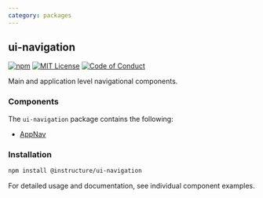 ```yaml
---
category: packages
---
```


## ui-navigation

[![npm][npm]][npm-url]
[![MIT License][license-badge]][license]
[![Code of Conduct][coc-badge]][coc]

Main and application level navigational components.

### Components

The `ui-navigation` package contains the following:

- [AppNav](#AppNav)

### Installation

```sh
npm install @instructure/ui-navigation
```

For detailed usage and documentation, see individual component examples.

[npm]: https://img.shields.io/npm/v/@instructure/ui-navigation.svg
[npm-url]: https://npmjs.com/package/@instructure/ui-navigation
[license-badge]: https://img.shields.io/npm/l/instructure-ui.svg?style=flat-square
[license]: https://github.com/instructure/instructure-ui/blob/master/LICENSE
[coc-badge]: https://img.shields.io/badge/code%20of-conduct-ff69b4.svg?style=flat-square
[coc]: https://github.com/instructure/instructure-ui/blob/master/CODE_OF_CONDUCT.md
